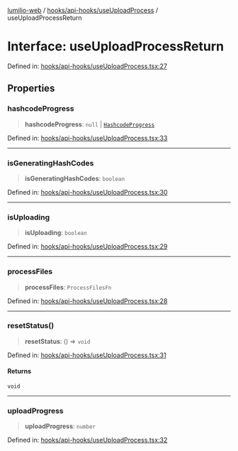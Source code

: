 [lumilio-web](../../../../modules.md) / [hooks/api-hooks/useUploadProcess](../index.md) / useUploadProcessReturn

# Interface: useUploadProcessReturn

Defined in: [hooks/api-hooks/useUploadProcess.tsx:27](https://github.com/EdwinZhanCN/Lumilio-Photos/blob/03970823ed92f529d8017eeae43ca1cadd7110c3/web/src/hooks/api-hooks/useUploadProcess.tsx#L27)

## Properties

### hashcodeProgress

> **hashcodeProgress**: `null` \| [`HashcodeProgress`](../../../util-hooks/useGenerateHashcode/interfaces/HashcodeProgress.md)

Defined in: [hooks/api-hooks/useUploadProcess.tsx:33](https://github.com/EdwinZhanCN/Lumilio-Photos/blob/03970823ed92f529d8017eeae43ca1cadd7110c3/web/src/hooks/api-hooks/useUploadProcess.tsx#L33)

***

### isGeneratingHashCodes

> **isGeneratingHashCodes**: `boolean`

Defined in: [hooks/api-hooks/useUploadProcess.tsx:30](https://github.com/EdwinZhanCN/Lumilio-Photos/blob/03970823ed92f529d8017eeae43ca1cadd7110c3/web/src/hooks/api-hooks/useUploadProcess.tsx#L30)

***

### isUploading

> **isUploading**: `boolean`

Defined in: [hooks/api-hooks/useUploadProcess.tsx:29](https://github.com/EdwinZhanCN/Lumilio-Photos/blob/03970823ed92f529d8017eeae43ca1cadd7110c3/web/src/hooks/api-hooks/useUploadProcess.tsx#L29)

***

### processFiles

> **processFiles**: `ProcessFilesFn`

Defined in: [hooks/api-hooks/useUploadProcess.tsx:28](https://github.com/EdwinZhanCN/Lumilio-Photos/blob/03970823ed92f529d8017eeae43ca1cadd7110c3/web/src/hooks/api-hooks/useUploadProcess.tsx#L28)

***

### resetStatus()

> **resetStatus**: () => `void`

Defined in: [hooks/api-hooks/useUploadProcess.tsx:31](https://github.com/EdwinZhanCN/Lumilio-Photos/blob/03970823ed92f529d8017eeae43ca1cadd7110c3/web/src/hooks/api-hooks/useUploadProcess.tsx#L31)

#### Returns

`void`

***

### uploadProgress

> **uploadProgress**: `number`

Defined in: [hooks/api-hooks/useUploadProcess.tsx:32](https://github.com/EdwinZhanCN/Lumilio-Photos/blob/03970823ed92f529d8017eeae43ca1cadd7110c3/web/src/hooks/api-hooks/useUploadProcess.tsx#L32)
